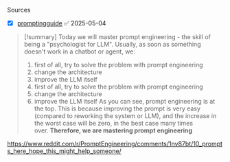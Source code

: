 
Sources 


- [x] [promptingguide](https://www.promptingguide.ai/) ✅ 2025-05-04

> [!summary] 
> Today we will master prompt engineering - the skill of being a "psychologist for LLM".
> Usually, as soon as something doesn't work in a chatbot or agent, we:
> 1. first of all, try to solve the problem with prompt engineering
>2. change the architecture
>3. improve the LLM itself
>4. first of all, try to solve the problem with prompt engineering
>5. change the architecture
>6. improve the LLM itself
As you can see, prompt engineering is at the top. This is because improving the prompt is very easy (compared to reworking the system or LLM), and the increase in the worst case will be zero, in the best case many times over. **Therefore, we are mastering prompt engineering**

https://www.reddit.com/r/PromptEngineering/comments/1nv87bt/10_prompts_here_hope_this_might_help_someone/

